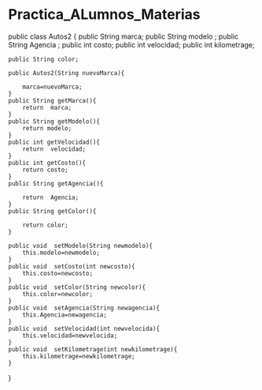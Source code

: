 # Practica_ALumnos_Materias
public class Autos2 {
public String marca;
public String modelo ;
public String Agencia ;
public int costo;
public int velocidad;
public int kilometrage;

    public String color;

    public Autos2(String nuevoMarca){

        marca=nuevoMarca;
    }
    public String getMarca(){
        return  marca;
    }
    public String getModelo(){
        return modelo;
    }
    public int getVelocidad(){
        return  velocidad;
    }
    public int getCosto(){
        return costo;
    }
    public String getAgencia(){

        return  Agencia;
    }
    public String getColor(){

        return color;
    }

    public void  setModelo(String newmodelo){
        this.modelo=newmodelo;
    }
    public void  setCosto(int newcosto){
        this.costo=newcosto;
    }
    public void  setColor(String newcolor){
        this.color=newcolor;
    }
    public void  setAgencia(String newagencia){
        this.Agencia=newagencia;
    }
    public void  setVelocidad(int newvelocida){
        this.velocidad=newvelocida;
    }
    public void  setKilometrage(int newkilometrage){
        this.kilometrage=newkilometrage;
    }

}